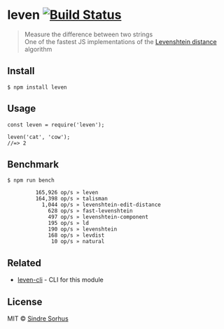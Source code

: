 leven [![Build Status](https://travis-ci.org/sindresorhus/leven.svg?branch=master)](https://travis-ci.org/sindresorhus/leven)
=============================================================================================================================

> Measure the difference between two strings  
> One of the fastest JS implementations of the [Levenshtein distance](https://en.wikipedia.org/wiki/Levenshtein_distance) algorithm

Install
-------

    $ npm install leven

Usage
-----

    const leven = require('leven');

    leven('cat', 'cow');
    //=> 2

Benchmark
---------

    $ npm run bench

             165,926 op/s » leven
             164,398 op/s » talisman
               1,044 op/s » levenshtein-edit-distance
                 628 op/s » fast-levenshtein
                 497 op/s » levenshtein-component
                 195 op/s » ld
                 190 op/s » levenshtein
                 168 op/s » levdist
                  10 op/s » natural

Related
-------

-   [leven-cli](https://github.com/sindresorhus/leven-cli) - CLI for this module

License
-------

MIT © [Sindre Sorhus](https://sindresorhus.com)
